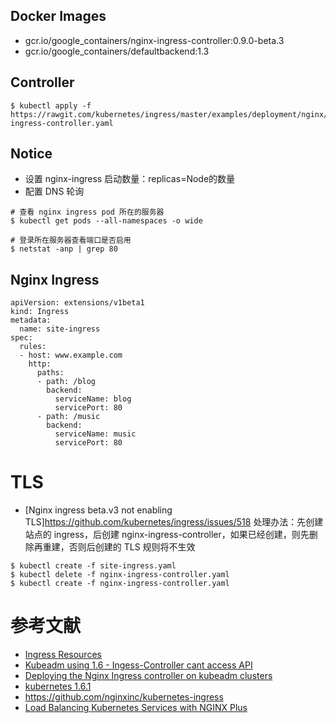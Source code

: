## Docker Images
- gcr.io/google_containers/nginx-ingress-controller:0.9.0-beta.3
- gcr.io/google_containers/defaultbackend:1.3

## Controller
```
$ kubectl apply -f https://rawgit.com/kubernetes/ingress/master/examples/deployment/nginx/kubeadm/nginx-ingress-controller.yaml
```

## Notice
- 设置 nginx-ingress 启动数量：replicas=Node的数量
- 配置 DNS 轮询
```
# 查看 nginx ingress pod 所在的服务器
$ kubectl get pods --all-namespaces -o wide

# 登录所在服务器查看端口是否启用
$ netstat -anp | grep 80
```

## Nginx Ingress
```
apiVersion: extensions/v1beta1
kind: Ingress
metadata:
  name: site-ingress
spec:
  rules:
  - host: www.example.com 
    http:
      paths:
      - path: /blog
        backend:
          serviceName: blog
          servicePort: 80
      - path: /music
        backend:
          serviceName: music
          servicePort: 80

```

# TLS

- [Nginx ingress beta.v3 not enabling TLS]https://github.com/kubernetes/ingress/issues/518
处理办法：先创建站点的 ingress，后创建 nginx-ingress-controller，如果已经创建，则先删除再重建，否则后创建的 TLS 规则将不生效
```
$ kubectl create -f site-ingress.yaml
$ kubectl delete -f nginx-ingress-controller.yaml
$ kubectl create -f nginx-ingress-controller.yaml
```


# 参考文献
- [Ingress Resources](https://kubernetes.io/docs/concepts/services-networking/ingress/)
- [Kubeadm using 1.6 - Ingess-Controller cant access API](https://github.com/kubernetes/ingress/issues/575)
- [Deploying the Nginx Ingress controller on kubeadm clusters](https://github.com/kubernetes/ingress/tree/master/examples/deployment/nginx/kubeadm)
- [kubernetes 1.6.1](https://jicki.me/2017/04/11/kargo-k8s-1.6.1/)
- https://github.com/nginxinc/kubernetes-ingress
- [Load Balancing Kubernetes Services with NGINX Plus](https://www.nginx.com/blog/load-balancing-kubernetes-services-nginx-plus/)
